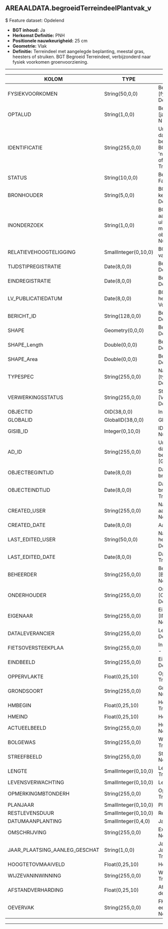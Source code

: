 ## AREAALDATA.begroeidTerreindeelPlantvak_v

$ Feature dataset: Opdelend

* __BGT inhoud:__ Ja
* __Herkomst Definitie:__ PNH
* __Positionele nauwkeurigheid:__ 25 cm
* __Geometrie:__ Vlak
* __Definitie:__ Terreindeel met aangelegde beplanting, meestal gras, heesters of struiken. BGT Begroeid Terreindeel, verbijzonderd naar fysiek voorkomen groenvoorziening. 

***

|KOLOM                             |TYPE          	    |DEFINITIE|
|------                            |----          	    |-----    |
|FYSIEKVOORKOMEN                   |String(50,0,0)      |Beschrijving - keuzelijst [fysiekVoorkomenBTDP] Nullable: False Default: groenvoorziening|
|OPTALUD                           |String(1,0,0)       |Beschrijving - keuzelijst [jaNeeOnbekend] Nullable: True Default: N|
|IDENTIFICATIE                     |String(255,0,0)     |Uniek identificatienummer voor het object dat onveranderlijk is zolang het object bestaat: bevat indien van toepassing BGT/IMKL ID in format 'nl.imgeo/imkl.bronhouderscode.LokaalID' of anders: '00000'.LokaalID - Nullable: True Default: None|
|STATUS                            |String(10,0,0)      |Beschrijving - keuzelijst [status] Nullable: False Default: :bestaand|
|BRONHOUDER                        |String(5,0,0)       |BGT, De bronhoudercode van het object, keuzelijst [bronhouder] - Nullable: False Default: None|
|INONDERZOEK                       |String(1,0,0)       |BGT, Een aanduiding waarmee wordt aangegeven dat een onderzoek wordt uitgevoerd naar de juistheid van een of meer gegevens van het betreffende object: Ja/Nee, keuzelijst [jaNee] Nullable: False Default: N|
|RELATIEVEHOOGTELIGGING            |SmallInteger(0,10,0)|BGT, Aanduiding voor de relatieve hoogte van het object - Nullable: False Default: 0|
|TIJDSTIPREGISTRATIE               |Date(8,0,0)         |Beschrijving - keuzelijst [] Nullable: True Default: None|
|EINDREGISTRATIE                   |Date(8,0,0)         |Beschrijving - keuzelijst [] Nullable: True Default: None|
|LV_PUBLICATIEDATUM                |Date(8,0,0)         |BGT, Tijdstip waarop deze instantie van het object is opgenomen in de Landelijke Voorziening - Nullable: True|
|BERICHT_ID                        |String(128,0,0)     |Beschrijving - keuzelijst [] Nullable: True Default: None|
|SHAPE                             |Geometry(0,0,0)     |Beschrijving: - keuzelijst [] Nullable: True Default: None|
|SHAPE_Length                      |Double(0,0,0)       |Beschrijving: - keuzelijst [] Nullable: True Default: None|
|SHAPE_Area                        |Double(0,0,0)       |Beschrijving: - keuzelijst [] Nullable: True Default: None|
|TYPESPEC                            |String(255,0,0)    |Nadere typering van het object, keuzelijst [typeSpecBTDPlantvak] - Nullable: True Default: None|
|VERWERKINGSSTATUS                   |String(255,0,0)    |Status van de gegevens, keuzelijst [VERWERKINGSSTATUS] - Nullable: False Default: Nieuw|
|OBJECTID                            |OID(38,0,0)        |Interne ID ArcGIS - Nullable: False|
|GLOBALID                            |GlobalID(38,0,0)   |Global Unique Identifier - Nullable: False|
|GISIB_ID                            |Integer(0,10,0)    |ID beheer openbare ruimte (GISIB) - Nullable: True|
|AD_ID                               |String(255,0,0)    |Uniek identificatienummer voor het object dat onveranderlijk is zolang het object bestaat in Areaaldata: in format 'AD.[GUID]' - Nullable: False Default: None|
|OBJECTBEGINTIJD                     |Date(8,0,0)        |Datum waarop het object bij de bronhouder is ontstaan - Nullable: True|
|OBJECTEINDTIJD                      |Date(8,0,0)        |Datum waarop het object bij de bronhouder niet meer geldig is - Nullable: True|
|CREATED_USER                        |String(255,0,0)    |Naam van gebruiker die de rij heeft aangemaakt - Nullable: True Default: None|
|CREATED_DATE                        |Date(8,0,0)        |Aanmaakdatum - Nullable: True|
|LAST_EDITED_USER                    |String(50,0,0)     |Naam van gebruiker die de laatste mutatie heeft doorgevoerd - Nullable: True Default: None|
|LAST_EDITED_DATE                    |Date(8,0,0)        |Datum van de laatste mutatie - Nullable: True|
|BEHEERDER                           |String(255,0,0)    |Beheerder van het object, keuzelijst [BEHEERDER] - Nullable: True Default: None|
|ONDERHOUDER                         |String(255,0,0)    |Onderhouder van het object, keuzelijst [ONDERHOUDER] - Nullable: True Default: None|
|EIGENAAR                            |String(255,0,0)    |Eigenaar van het object, keuzelijst [INSTANTIE] - Nullable: True Default: None| 
|DATALEVERANCIER                     |String(255,0,0)    |Leverancier van de data - Nullable: True Default: None|
|FIETSOVERSTEEKPLAA                  |String(255,0,0)     |Indicatie of er een Fietsoversteekplaats is - Nullable: True Default: None|
|EINDBEELD                           |String(255,0,0)     |Eindbeeld voor plantvak - Nullable: True Default: None|
|OPPERVLAKTE                         |Float(0,25,10)      |Oppervlakte m2, 2 decimalen - Nullable: True|
|GRONDSOORT                          |String(255,0,0)     |Grondsoort, keuzelijst [GRONDSOORT] - Nullable: True Default: None|
|HMBEGIN                             |Float(0,25,10)      |Hectometrering begin heg - Nullable: True|
|HMEIND                              |Float(0,25,10)      |Hectometrering eind heg  - Nullable: True|
|ACTUEELBEELD                        |String(255,0,0)     |Huidige beeld - Nullable: True Default: None|
|BOLGEWAS                            |String(255,0,0)     |Welk bolgewas er aanwezig is - Nullable: True Default: None|
|STREEFBEELD                         |String(255,0,0)     |Streefbeeld - Nullable: True Default: None|
|LENGTE                              |SmallInteger(0,10,0)|Lengte vd heg in hele meters - Nullable: True|
|LEVENSVERWACHTING                   |SmallInteger(0,10,0)|Levensverwachting - Nullable: True|
|OPMERKINGMBTONDERH                  |String(255,0,0)     |Opmerking mbt onderhoud - Nullable: True Default: None|
|PLANJAAR                            |SmallInteger(0,10,0)|Planjaar - Nullable: True|
|RESTLEVENSDUUR                      |SmallInteger(0,10,0)|Restlevensduur - Nullable: True|
|DATUMAANPLANTING                    |SmallInteger(0,4,0)      |Jaar aanplanting  - Nullable: True|
|OMSCHRIJVING                        |String(255,0,0)     |Extra toelichting  - Nullable: True Default: None|
|JAAR_PLAATSING_AANLEG_GESCHAT       |String(1,0,0)       |Jaar plaatsing of aanleg is geschat: Ja/Nee - keuzelijst [jaNee] - Nullable: True Default: N|
|HOOGTETOVMAAIVELD                   |Float(0,25,10)      |Hoogte tov Maaiveld - Nullable: True|
|WIJZEVANINWINNING                   |String(255,0,0)     |Wijze van inwinning gegevens  - Nullable: True Default: None|
|AFSTANDVERHARDING                   |Float(0,25,10)      |Afstand tot de verharding in meters, 2 decimalen - Nullable: True|
|OEVERVAK                            |String(255,0,0)     |FK naar oevervak_v - (als plantvak aan een vaarweg ligt) - Nullable: True Default: None|

***
